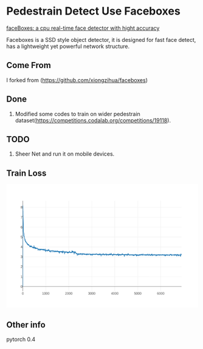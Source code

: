 # Pedestrain Detect Use Faceboxes
[faceBoxes: a cpu real-time face detector with hight accuracy](https://arxiv.org/abs/1708.05234)  

Faceboxes is a SSD style object detector, it is designed for fast face detect, has a lightweight yet powerful network structure.

## Come From

I forked from (https://github.com/xiongzihua/faceboxes)

## Done
1. Modified some codes to train on wider pedestrain dataset(https://competitions.codalab.org/competitions/19118).

## TODO
1. Sheer Net and run it on mobile devices.

## Train Loss
![image](https://github.com/ysduxx34/faceboxes/blob/master/picture/trainplot.png?raw=true)

## Other info
pytorch 0.4
